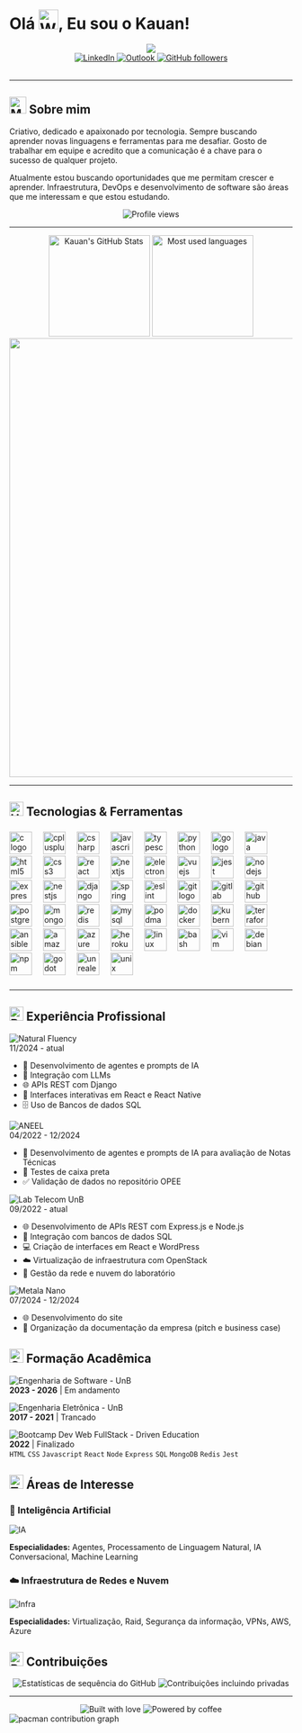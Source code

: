 # <div>Olá <img src="https://raw.githubusercontent.com/Tarikul-Islam-Anik/Animated-Fluent-Emojis/master/Emojis/Hand%20gestures/Waving%20Hand.png" alt="Waving Hand" width="35" height="35" />, Eu sou o Kauan!</div>

<div align="center" class="animated-header">
  <img src="https://readme-typing-svg.herokuapp.com/?lines=Desenvolvedor+FullStack;Engenharia+de+Software+@UnB;Entusiasta+de+IA;DevOps+e+Infraestrutura&font=Fira%20Code&center=true&width=440&height=45&color=f75c7e&vCenter=true&pause=1000&size=22" />
</div>

<div class="matrix-animation"></div>

<div align="center">
  <a href="https://www.linkedin.com/in/kauan-de-torres-eiras-9a9563171/">
    <img src="https://img.shields.io/badge/LinkedIn-0077B5?style=for-the-badge&logo=linkedin&logoColor=white" alt="LinkedIn" />
  </a>
  <a href="mailto:kauante@hotmail.com">
    <img src="https://img.shields.io/badge/Microsoft_Outlook-0078D4?style=for-the-badge&logo=microsoft-outlook&logoColor=white" alt="Outlook" />
  </a>
  <a href="https://github.com/kauaneiras">
    <img src="https://img.shields.io/github/followers/kauaneiras?label=Seguidores&style=for-the-badge&color=236ad3" alt="GitHub followers" />
  </a>
</div>

<br/>

---

## <img src="https://raw.githubusercontent.com/Tarikul-Islam-Anik/Animated-Fluent-Emojis/master/Emojis/People/Man%20Technologist.png" alt="Man Technologist" width="30" height="30" /> Sobre mim

Criativo, dedicado e apaixonado por tecnologia. Sempre buscando aprender novas linguagens e ferramentas para me desafiar. Gosto de trabalhar em equipe e acredito que a comunicação é a chave para o sucesso de qualquer projeto.

Atualmente estou buscando oportunidades que me permitam crescer e aprender. Infraestrutura, DevOps e desenvolvimento de software são áreas que me interessam e que estou estudando.

<!-- Contador de visitantes -->
<div align="center">
  <img src="https://komarev.com/ghpvc/?username=kauaneiras&color=blueviolet&style=for-the-badge" alt="Profile views" />
</div>

---

<div align="center">
  
  <!-- Estatísticas do GitHub -->
  <img src="https://github-readme-stats.vercel.app/api?username=kauaneiras&show_icons=true&hide_border=true&title_color=f65aec&icon_color=F8D866&text_color=9f9f9f&bg_color=0d1117&count_private=true" alt="Kauan's GitHub Stats" height="180em"/>
  
  <!-- Linguagens mais usadas -->
  <img src="https://github-readme-stats.vercel.app/api/top-langs/?username=kauaneiras&layout=compact&hide_border=true&title_color=f65aec&text_color=9f9f9f&bg_color=0d1117&count_private=true" alt="Most used languages" height="180em"/>
  
  <!-- Gráfico de contribuições -->
  <img src="https://github-profile-summary-cards.vercel.app/api/cards/profile-details?username=kauaneiras&theme=radical" width="780"/>
  
</div>

---

## <img src="https://raw.githubusercontent.com/Tarikul-Islam-Anik/Animated-Fluent-Emojis/master/Emojis/Objects/Hammer%20and%20Wrench.png" alt="Hammer and Wrench" width="25" height="25" /> Tecnologias & Ferramentas

###

<div align="left">
  <img src="https://cdn.jsdelivr.net/gh/devicons/devicon/icons/c/c-original.svg" height="40" alt="c logo"  />
  <img width="12" />
  <img src="https://cdn.jsdelivr.net/gh/devicons/devicon/icons/cplusplus/cplusplus-original.svg" height="40" alt="cplusplus logo"  />
  <img width="12" />
  <img src="https://cdn.jsdelivr.net/gh/devicons/devicon/icons/csharp/csharp-original.svg" height="40" alt="csharp logo"  />
  <img width="12" />
  <img src="https://cdn.jsdelivr.net/gh/devicons/devicon/icons/javascript/javascript-original.svg" height="40" alt="javascript logo"  />
  <img width="12" />
  <img src="https://cdn.jsdelivr.net/gh/devicons/devicon/icons/typescript/typescript-original.svg" height="40" alt="typescript logo"  />
  <img width="12" />
  <img src="https://cdn.jsdelivr.net/gh/devicons/devicon/icons/python/python-original.svg" height="40" alt="python logo"  />
  <img width="12" />
  <img src="https://cdn.jsdelivr.net/gh/devicons/devicon/icons/go/go-original.svg" height="40" alt="go logo"  />
  <img width="12" />
  <img src="https://cdn.jsdelivr.net/gh/devicons/devicon/icons/java/java-original.svg" height="40" alt="java logo"  />
  <img width="12" />
  <img src="https://cdn.jsdelivr.net/gh/devicons/devicon/icons/html5/html5-original.svg" height="40" alt="html5 logo"  />
  <img width="12" />
  <img src="https://cdn.jsdelivr.net/gh/devicons/devicon/icons/css3/css3-original.svg" height="40" alt="css3 logo"  />
  <img width="12" />
  <img src="https://cdn.jsdelivr.net/gh/devicons/devicon/icons/react/react-original.svg" height="40" alt="react logo"  />
  <img width="12" />
  <img src="https://cdn.jsdelivr.net/gh/devicons/devicon/icons/nextjs/nextjs-original.svg" height="40" alt="nextjs logo"  />
  <img width="12" />
  <img src="https://cdn.jsdelivr.net/gh/devicons/devicon/icons/electron/electron-original.svg" height="40" alt="electron logo"  />
  <img width="12" />
  <img src="https://cdn.jsdelivr.net/gh/devicons/devicon/icons/vuejs/vuejs-original.svg" height="40" alt="vuejs logo"  />
  <img width="12" />
  <img src="https://cdn.jsdelivr.net/gh/devicons/devicon/icons/jest/jest-plain.svg" height="40" alt="jest logo"  />
  <img width="12" />
  <img src="https://cdn.jsdelivr.net/gh/devicons/devicon/icons/nodejs/nodejs-original.svg" height="40" alt="nodejs logo"  />
  <img width="12" />
  <img src="https://cdn.jsdelivr.net/gh/devicons/devicon/icons/express/express-original.svg" height="40" alt="express logo"  />
  <img width="12" />
  <img src="https://cdn.jsdelivr.net/gh/devicons/devicon/icons/nestjs/nestjs-original.svg" height="40" alt="nestjs logo"  />
  <img width="12" />
  <img src="https://cdn.jsdelivr.net/gh/devicons/devicon/icons/django/django-plain.svg" height="40" alt="django logo"  />
  <img width="12" />
  <img src="https://cdn.jsdelivr.net/gh/devicons/devicon/icons/spring/spring-original.svg" height="40" alt="spring logo"  />
  <img width="12" />
  <img src="https://cdn.jsdelivr.net/gh/devicons/devicon/icons/eslint/eslint-original.svg" height="40" alt="eslint logo"  />
  <img width="12" />
  <img src="https://cdn.jsdelivr.net/gh/devicons/devicon/icons/git/git-original.svg" height="40" alt="git logo"  />
  <img width="12" />
  <img src="https://cdn.jsdelivr.net/gh/devicons/devicon/icons/gitlab/gitlab-original.svg" height="40" alt="gitlab logo"  />
  <img width="12" />
  <img src="https://cdn.jsdelivr.net/gh/devicons/devicon/icons/github/github-original.svg" height="40" alt="github logo"  />
  <img width="12" />
  <img src="https://cdn.jsdelivr.net/gh/devicons/devicon/icons/postgresql/postgresql-original.svg" height="40" alt="postgresql logo"  />
  <img width="12" />
  <img src="https://cdn.jsdelivr.net/gh/devicons/devicon/icons/mongodb/mongodb-original.svg" height="40" alt="mongodb logo"  />
  <img width="12" />
  <img src="https://cdn.jsdelivr.net/gh/devicons/devicon/icons/redis/redis-original.svg" height="40" alt="redis logo"  />
  <img width="12" />
  <img src="https://cdn.jsdelivr.net/gh/devicons/devicon/icons/mysql/mysql-original.svg" height="40" alt="mysql logo"  />
  <img width="12" />
  <img src="https://cdn.jsdelivr.net/gh/devicons/devicon/icons/podman/podman-original.svg" height="40" alt="podman logo"  />
  <img width="12" />
  <img src="https://cdn.jsdelivr.net/gh/devicons/devicon/icons/docker/docker-original.svg" height="40" alt="docker logo"  />
  <img width="12" />
  <img src="https://cdn.jsdelivr.net/gh/devicons/devicon/icons/kubernetes/kubernetes-plain.svg" height="40" alt="kubernetes logo"  />
  <img width="12" />
  <img src="https://cdn.jsdelivr.net/gh/devicons/devicon/icons/terraform/terraform-original.svg" height="40" alt="terraform logo"  />
  <img width="12" />
  <img src="https://cdn.jsdelivr.net/gh/devicons/devicon/icons/ansible/ansible-original.svg" height="40" alt="ansible logo"  />
  <img width="12" />
  <img src="https://cdn.jsdelivr.net/gh/devicons/devicon/icons/amazonwebservices/amazonwebservices-line-wordmark.svg" height="40" alt="amazonwebservices logo"  />
  <img width="12" />
  <img src="https://cdn.jsdelivr.net/gh/devicons/devicon/icons/azure/azure-original.svg" height="40" alt="azure logo"  />
  <img width="12" />
  <img src="https://cdn.jsdelivr.net/gh/devicons/devicon/icons/heroku/heroku-original.svg" height="40" alt="heroku logo"  />
  <img width="12" />
  <img src="https://cdn.jsdelivr.net/gh/devicons/devicon/icons/linux/linux-original.svg" height="40" alt="linux logo"  />
  <img width="12" />
  <img src="https://cdn.jsdelivr.net/gh/devicons/devicon/icons/bash/bash-original.svg" height="40" alt="bash logo"  />
  <img width="12" />
  <img src="https://cdn.jsdelivr.net/gh/devicons/devicon/icons/vim/vim-original.svg" height="40" alt="vim logo"  />
  <img width="12" />
  <img src="https://cdn.jsdelivr.net/gh/devicons/devicon/icons/debian/debian-original.svg" height="40" alt="debian logo"  />
  <img width="12" />
  <img src="https://cdn.jsdelivr.net/gh/devicons/devicon/icons/npm/npm-original-wordmark.svg" height="40" alt="npm logo"  />
  <img width="12" />
  <img src="https://cdn.jsdelivr.net/gh/devicons/devicon/icons/godot/godot-original.svg" height="40" alt="godot logo"  />
  <img width="12" />
  <img src="https://cdn.jsdelivr.net/gh/devicons/devicon/icons/unrealengine/unrealengine-original.svg" height="40" alt="unrealengine logo"  />
  <img width="12" />
  <img src="https://cdn.jsdelivr.net/gh/devicons/devicon/icons/unix/unix-original.svg" height="40" alt="unix logo"  />
</div>

###
---

## <img src="https://raw.githubusercontent.com/Tarikul-Islam-Anik/Animated-Fluent-Emojis/master/Emojis/Objects/Briefcase.png" alt="Briefcase" width="25" height="25" /> Experiência Profissional

<div class="experience-container">
  <!-- Natural Fluency -->
  <div class="experience-item">
    <div class="experience-timeline">
      <div class="timeline-dot"></div>
      <div class="timeline-line"></div>
    </div>
    <div class="experience-content">
      <div class="experience-header">
        <div class="experience-company">
          <img src="https://img.shields.io/badge/Natural%20Fluency-273849?style=for-the-badge&logoColor=white" alt="Natural Fluency"/>
        </div>
        <div class="experience-period">
          <span>11/2024 - atual</span>
        </div>
      </div>
      <div class="experience-description">
        <ul>
          <li><span class="icon">💬</span> Desenvolvimento de agentes e prompts de IA</li>
          <li><span class="icon">🔄</span> Integração com LLMs</li>
          <li><span class="icon">🌐</span> APIs REST com Django</li>
          <li><span class="icon">📱</span> Interfaces interativas em React e React Native</li>
          <li><span class="icon">🗄️</span> Uso de Bancos de dados SQL</li>
        </ul>
      </div>
    </div>
  </div>

  <!-- ANEEL -->
  <div class="experience-item">
    <div class="experience-timeline">
      <div class="timeline-dot"></div>
      <div class="timeline-line"></div>
    </div>
    <div class="experience-content">
      <div class="experience-header">
        <div class="experience-company">
          <img src="https://img.shields.io/badge/ANEEL-007D8B?style=for-the-badge&logoColor=white" alt="ANEEL"/>
        </div>
        <div class="experience-period">
          <span>04/2022 - 12/2024</span>
        </div>
      </div>
      <div class="experience-description">
        <ul>
          <li><span class="icon">🤖</span> Desenvolvimento de agentes e prompts de IA para avaliação de Notas Técnicas</li>
          <li><span class="icon">🧪</span> Testes de caixa preta</li>
          <li><span class="icon">✅</span> Validação de dados no repositório OPEE</li>
        </ul>
      </div>
    </div>
  </div>

  <!-- Lab Telecom UnB -->
  <div class="experience-item">
    <div class="experience-timeline">
      <div class="timeline-dot"></div>
      <div class="timeline-line"></div>
    </div>
    <div class="experience-content">
      <div class="experience-header">
        <div class="experience-company">
          <img src="https://img.shields.io/badge/Lab%20Telecom%20UnB-4EA94B?style=for-the-badge&logoColor=white" alt="Lab Telecom UnB"/>
        </div>
        <div class="experience-period">
          <span>09/2022 - atual</span>
        </div>
      </div>
      <div class="experience-description">
        <ul>
          <li><span class="icon">🌐</span> Desenvolvimento de APIs REST com Express.js e Node.js</li>
          <li><span class="icon">🔄</span> Integração com bancos de dados SQL</li>
          <li><span class="icon">💻</span> Criação de interfaces em React e WordPress</li>
          <li><span class="icon">☁️</span> Virtualização de infraestrutura com OpenStack</li>
          <li><span class="icon">🔧</span> Gestão da rede e nuvem do laboratório</li>
        </ul>
      </div>
    </div>
  </div>

  <!-- Metala Nano -->
  <div class="experience-item">
    <div class="experience-timeline">
      <div class="timeline-dot"></div>
      <div class="timeline-line"></div>
    </div>
    <div class="experience-content">
      <div class="experience-header">
        <div class="experience-company">
          <img src="https://img.shields.io/badge/Metala%20Nano-FF6347?style=for-the-badge&logoColor=white" alt="Metala Nano"/>
        </div>
        <div class="experience-period">
          <span>07/2024 - 12/2024</span>
        </div>
      </div>
      <div class="experience-description">
        <ul>
          <li><span class="icon">🌐</span> Desenvolvimento do site</li>
          <li><span class="icon">📄</span> Organização da documentação da empresa (pitch e business case)</li>
        </ul>
      </div>
    </div>
  </div>
</div>

## <img src="https://raw.githubusercontent.com/Tarikul-Islam-Anik/Animated-Fluent-Emojis/master/Emojis/Objects/Graduation%20Cap.png" alt="Graduation Cap" width="25" height="25" /> Formação Acadêmica

![Engenharia de Software - UnB](https://img.shields.io/badge/Engenharia%20de%20Software-UnB-4EA94B?style=for-the-badge)  
**2023 - 2026** | Em andamento

![Engenharia Eletrônica - UnB](https://img.shields.io/badge/Engenharia%20Eletrônica-UnB-FF6347?style=for-the-badge)  
**2017 - 2021** | Trancado

![Bootcamp Dev Web FullStack - Driven Education](https://img.shields.io/badge/Bootcamp%20Dev%20Web%20FullStack-Driven%20Education-007BFF?style=for-the-badge)  
**2022** | Finalizado  
`HTML` `CSS` `Javascript` `React` `Node` `Express` `SQL` `MongoDB` `Redis` `Jest`

## <img src="https://raw.githubusercontent.com/Tarikul-Islam-Anik/Animated-Fluent-Emojis/master/Emojis/Objects/Telescope.png" alt="Telescope" width="25" height="25" /> Áreas de Interesse

### 🤖 Inteligência Artificial
![IA](https://img.shields.io/badge/Inteligência%20Artificial-273849?style=for-the-badge&logo=tensorflow&logoColor=white)

**Especialidades:** Agentes, Processamento de Linguagem Natural, IA Conversacional, Machine Learning

### ☁️ Infraestrutura de Redes e Nuvem
![Infra](https://img.shields.io/badge/Infraestrutura%20de%20Redes%20e%20Nuvem-4EA94B?style=for-the-badge&logo=amazon-aws&logoColor=white)

**Especialidades:** Virtualização, Raid, Segurança da informação, VPNs, AWS, Azure

## <img src="https://raw.githubusercontent.com/Tarikul-Islam-Anik/Animated-Fluent-Emojis/master/Emojis/Objects/Bar%20Chart.png" alt="Bar Chart" width="25" height="25" /> Contribuições

<div align="center" class="contributions-container">  
  <!-- Adicionar um gráfico 3D de contribuições -->
  <img src="https://github-readme-streak-stats.herokuapp.com/?user=kauaneiras&theme=radical&hide_border=true" alt="Estatísticas de sequência do GitHub" class="contrib-stats" />
  <!-- Mostrar contribuições incluindo privadas -->
  <img src="https://github-readme-stats.vercel.app/api?username=kauaneiras&show_icons=true&hide_border=true&title_color=f65aec&icon_color=F8D866&text_color=9f9f9f&bg_color=0d1117&count_private=true&include_all_commits=true" alt="Contribuições incluindo privadas" class="contrib-stats" />
</div>

---

<div align="center">
  <img src="https://forthebadge.com/images/badges/built-with-love.svg" alt="Built with love" />
  <img src="https://forthebadge.com/images/badges/powered-by-coffee.svg" alt="Powered by coffee" />
</div>


<picture>
  <source media="(prefers-color-scheme: dark)" srcset="https://raw.githubusercontent.com/kauaneiras/kauaneiras/output/pacman-contribution-graph-dark.svg">
  <source media="(prefers-color-scheme: light)" srcset="https://raw.githubusercontent.com/kauaneiras/kauaneiras/output/pacman-contribution-graph.svg">
  <img alt="pacman contribution graph" src="https://raw.githubusercontent.com/kauaneiras/kauaneiras/output/pacman-contribution-graph.svg">
</picture>
